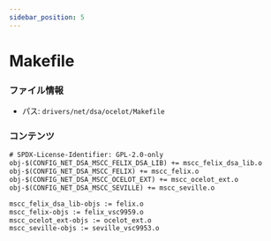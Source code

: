```yaml
---
sidebar_position: 5
---
```

# Makefile

### ファイル情報

- パス: `drivers/net/dsa/ocelot/Makefile`

### コンテンツ

```txt
# SPDX-License-Identifier: GPL-2.0-only
obj-$(CONFIG_NET_DSA_MSCC_FELIX_DSA_LIB) += mscc_felix_dsa_lib.o
obj-$(CONFIG_NET_DSA_MSCC_FELIX) += mscc_felix.o
obj-$(CONFIG_NET_DSA_MSCC_OCELOT_EXT) += mscc_ocelot_ext.o
obj-$(CONFIG_NET_DSA_MSCC_SEVILLE) += mscc_seville.o

mscc_felix_dsa_lib-objs := felix.o
mscc_felix-objs := felix_vsc9959.o
mscc_ocelot_ext-objs := ocelot_ext.o
mscc_seville-objs := seville_vsc9953.o

```
